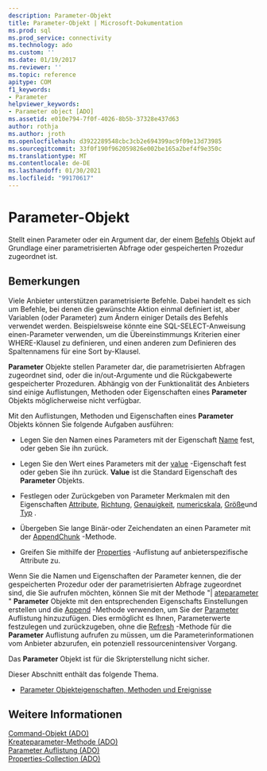 ```yaml
---
description: Parameter-Objekt
title: Parameter-Objekt | Microsoft-Dokumentation
ms.prod: sql
ms.prod_service: connectivity
ms.technology: ado
ms.custom: ''
ms.date: 01/19/2017
ms.reviewer: ''
ms.topic: reference
apitype: COM
f1_keywords:
- Parameter
helpviewer_keywords:
- Parameter object [ADO]
ms.assetid: e010e794-7f0f-4026-8b5b-37328e437d63
author: rothja
ms.author: jroth
ms.openlocfilehash: d3922289548cbc3cb2e694399ac9f09e13d73985
ms.sourcegitcommit: 33f0f190f962059826e002be165a2bef4f9e350c
ms.translationtype: MT
ms.contentlocale: de-DE
ms.lasthandoff: 01/30/2021
ms.locfileid: "99170617"
---
```

# <a name="parameter-object"></a>Parameter-Objekt
Stellt einen Parameter oder ein Argument dar, der einem [Befehls](./command-object-ado.md) Objekt auf Grundlage einer parametrisierten Abfrage oder gespeicherten Prozedur zugeordnet ist.  
  
## <a name="remarks"></a>Bemerkungen  
 Viele Anbieter unterstützen parametrisierte Befehle. Dabei handelt es sich um Befehle, bei denen die gewünschte Aktion einmal definiert ist, aber Variablen (oder Parameter) zum Ändern einiger Details des Befehls verwendet werden. Beispielsweise könnte eine SQL-SELECT-Anweisung einen-Parameter verwenden, um die Übereinstimmungs Kriterien einer WHERE-Klausel zu definieren, und einen anderen zum Definieren des Spaltennamens für eine Sort by-Klausel.  
  
 **Parameter** Objekte stellen Parameter dar, die parametrisierten Abfragen zugeordnet sind, oder die in/out-Argumente und die Rückgabewerte gespeicherter Prozeduren. Abhängig von der Funktionalität des Anbieters sind einige Auflistungen, Methoden oder Eigenschaften eines **Parameter** Objekts möglicherweise nicht verfügbar.  
  
 Mit den Auflistungen, Methoden und Eigenschaften eines **Parameter** Objekts können Sie folgende Aufgaben ausführen:  
  
-   Legen Sie den Namen eines Parameters mit der Eigenschaft [Name](./name-property-ado.md) fest, oder geben Sie ihn zurück.  
  
-   Legen Sie den Wert eines Parameters mit der [value](./value-property-ado.md) -Eigenschaft fest oder geben Sie ihn zurück. **Value** ist die Standard Eigenschaft des **Parameter** Objekts.  
  
-   Festlegen oder Zurückgeben von Parameter Merkmalen mit den Eigenschaften [Attribute](./attributes-property-ado.md), [Richtung](./direction-property.md), [Genauigkeit](./precision-property-ado.md), [numericskala](./numericscale-property-ado.md), [Größe](./size-property-ado-parameter.md)und [Typ](./type-property-ado.md) .  
  
-   Übergeben Sie lange Binär-oder Zeichendaten an einen Parameter mit der [AppendChunk](./appendchunk-method-ado.md) -Methode.  
  
-   Greifen Sie mithilfe der [Properties](./properties-collection-ado.md) -Auflistung auf anbieterspezifische Attribute zu.  
  
 Wenn Sie die Namen und Eigenschaften der Parameter kennen, die der gespeicherten Prozedur oder der parametrisierten Abfrage zugeordnet sind, die Sie aufrufen möchten, können Sie mit der Methode "| [ateparameter](./createparameter-method-ado.md) " **Parameter** Objekte mit den entsprechenden Eigenschafts Einstellungen erstellen und die [Append](./append-method-ado.md) -Methode verwenden, um Sie der [Parameter](./parameters-collection-ado.md) Auflistung hinzuzufügen. Dies ermöglicht es Ihnen, Parameterwerte festzulegen und zurückzugeben, ohne die [Refresh](./refresh-method-ado.md) -Methode für die **Parameter** Auflistung aufrufen zu müssen, um die Parameterinformationen vom Anbieter abzurufen, ein potenziell ressourcenintensiver Vorgang.  
  
 Das **Parameter** Objekt ist für die Skripterstellung nicht sicher.  
  
 Dieser Abschnitt enthält das folgende Thema.  
  
-   [Parameter Objekteigenschaften, Methoden und Ereignisse](./parameter-object-properties-methods-and-events.md)  
  
## <a name="see-also"></a>Weitere Informationen  
 [Command-Objekt (ADO)](./command-object-ado.md)   
 [Kreateparameter-Methode (ADO)](./createparameter-method-ado.md)   
 [Parameter Auflistung (ADO)](./parameters-collection-ado.md)   
 [Properties-Collection (ADO)](./properties-collection-ado.md)